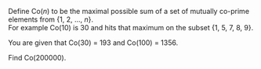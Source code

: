 <p>
Define Co(<var>n</var>) to be the maximal possible sum of a set of mutually co-prime elements from {1, 2, ..., <var>n</var>}.<br /> For example Co(10) is 30 and hits that maximum on the subset {1, 5, 7, 8, 9}.
</p>

<p>
You are given that Co(30) = 193 and Co(100) = 1356. 
</p>

<p>Find Co(200000).
</p>

